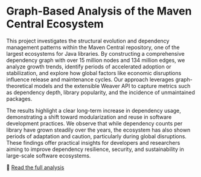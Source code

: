 # Graph-Based Analysis of the Maven Central Ecosystem

This project investigates the structural evolution and dependency management patterns within the Maven Central repository, one of the largest ecosystems for Java libraries. By constructing a comprehensive dependency graph with over 15 million nodes and 134 million edges, we analyze growth trends, identify periods of accelerated adoption or stabilization, and explore how global factors like economic disruptions influence release and maintenance cycles. Our approach leverages graph-theoretical models and the extensible Weaver API to capture metrics such as dependency depth, library popularity, and the incidence of unmaintained packages.

The results highlight a clear long-term increase in dependency usage, demonstrating a shift toward modularization and reuse in software development practices. We observe that while dependency counts per library have grown steadily over the years, the ecosystem has also shown periods of adaptation and caution, particularly during global disruptions. These findings offer practical insights for developers and researchers aiming to improve dependency resilience, security, and sustainability in large-scale software ecosystems.

📄 [Read the full analysis](Graph_Document.pdf)
